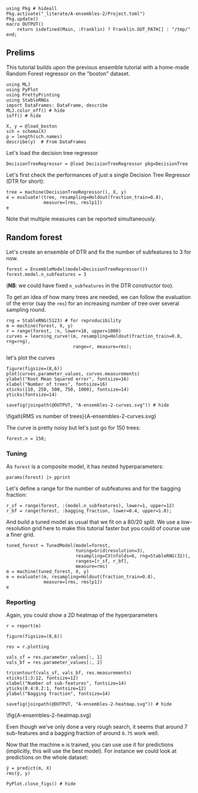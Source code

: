 <!--This file was generated, do not modify it.-->
```julia:ex1
using Pkg # hideall
Pkg.activate("_literate/A-ensembles-2/Project.toml")
Pkg.update()
macro OUTPUT()
    return isdefined(Main, :Franklin) ? Franklin.OUT_PATH[] : "/tmp/"
end;
```

## Prelims

This tutorial builds upon the previous ensemble tutorial with a home-made Random Forest regressor on the "boston" dataset.

```julia:ex2
using MLJ
using PyPlot
using PrettyPrinting
using StableRNGs
import DataFrames: DataFrame, describe
MLJ.color_off() # hide
ioff() # hide

X, y = @load_boston
sch = schema(X)
p = length(sch.names)
describe(y)  # From DataFrames
```

Let's load the decision tree regressor

```julia:ex3
DecisionTreeRegressor = @load DecisionTreeRegressor pkg=DecisionTree
```

Let's first check the performances of just a single Decision Tree Regressor (DTR for short):

```julia:ex4
tree = machine(DecisionTreeRegressor(), X, y)
e = evaluate!(tree, resampling=Holdout(fraction_train=0.8),
              measure=[rms, rmslp1])
e
```

Note that multiple measures can be reported simultaneously.

## Random forest

Let's create an ensemble of DTR and fix the number of subfeatures to 3 for now.

```julia:ex5
forest = EnsembleModel(model=DecisionTreeRegressor())
forest.model.n_subfeatures = 3
```

(**NB**: we could have fixed `n_subfeatures` in the DTR constructor too).

To get an idea of how many trees are needed, we can follow the evaluation of the error (say the `rms`) for an increasing number of tree over several sampling round.

```julia:ex6
rng = StableRNG(5123) # for reproducibility
m = machine(forest, X, y)
r = range(forest, :n, lower=10, upper=1000)
curves = learning_curve!(m, resampling=Holdout(fraction_train=0.8, rng=rng),
                         range=r, measure=rms);
```

let's plot the curves

```julia:ex7
figure(figsize=(8,6))
plot(curves.parameter_values, curves.measurements)
ylabel("Root Mean Squared error", fontsize=16)
xlabel("Number of trees", fontsize=16)
xticks([10, 250, 500, 750, 1000], fontsize=14)
yticks(fontsize=14)

savefig(joinpath(@OUTPUT, "A-ensembles-2-curves.svg")) # hide
```

\figalt{RMS vs number of trees}{A-ensembles-2-curves.svg}

The curve is pretty noisy but let's just go for 150 trees:

```julia:ex8
forest.n = 150;
```

### Tuning

As `forest` is a composite model, it has nested hyperparameters:

```julia:ex9
params(forest) |> pprint
```

Let's define a range for the number of subfeatures and for the bagging fraction:

```julia:ex10
r_sf = range(forest, :(model.n_subfeatures), lower=1, upper=12)
r_bf = range(forest, :bagging_fraction, lower=0.4, upper=1.0);
```

And build a tuned model as usual that we fit on a 80/20 split.
We use a low-resolution grid here to make this tutorial faster but you could of course use a finer grid.

```julia:ex11
tuned_forest = TunedModel(model=forest,
                          tuning=Grid(resolution=3),
                          resampling=CV(nfolds=6, rng=StableRNG(32)),
                          ranges=[r_sf, r_bf],
                          measure=rms)
m = machine(tuned_forest, X, y)
e = evaluate!(m, resampling=Holdout(fraction_train=0.8),
              measure=[rms, rmslp1])
e
```

### Reporting
Again, you could show a 2D heatmap of the hyperparameters

```julia:ex12
r = report(m)

figure(figsize=(8,6))

res = r.plotting

vals_sf = res.parameter_values[:, 1]
vals_bf = res.parameter_values[:, 2]

tricontourf(vals_sf, vals_bf, res.measurements)
xticks(1:3:12, fontsize=12)
xlabel("Number of sub-features", fontsize=14)
yticks(0.4:0.2:1, fontsize=12)
ylabel("Bagging fraction", fontsize=14)

savefig(joinpath(@OUTPUT, "A-ensembles-2-heatmap.svg")) # hide
```

\fig{A-ensembles-2-heatmap.svg}

Even though we've only done a very rough search, it seems that around 7 sub-features and a bagging fraction of around `0.75` work well.

Now that the machine `m` is trained, you can use use it for predictions (implicitly, this will use the best model).
For instance we could look at predictions on the whole dataset:

```julia:ex13
ŷ = predict(m, X)
rms(ŷ, y)

PyPlot.close_figs() # hide
```


